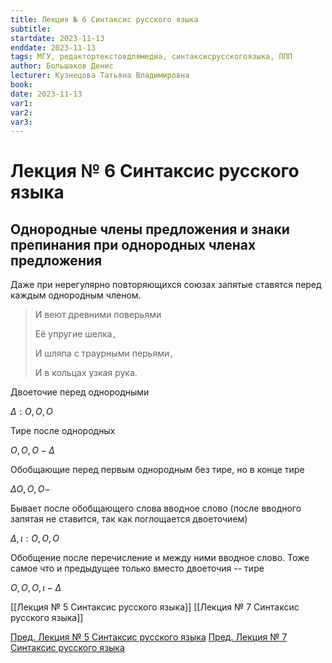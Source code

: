 ```yaml
---
title: Лекция № 6 Синтаксис русского языка
subtitle:
startdate: 2023-11-13
enddate: 2023-11-13
tags: МГУ, редактортекстовдлямедиа, синтаксисрусскогоязыка, ППП
author: Большаков Денис
lecturer: Кузнецова Татьяна Владимировна
book:
date: 2023-11-13
var1:
var2:
var3:
---
```

# Лекция № 6 Синтаксис русского языка

## Однородные члены предложения и знаки препинания при однородных членах предложения


Даже при нерегулярно повторяющихся союзах запятые ставятся перед каждым однородным членом.

>И веют древними поверьями
>
>Её упругие шелка`,`
>
>И шляпа с траурными перьями`,`
>
>И в кольцах узкая рука. 

Двоеточие перед однородными

$\Delta : O, O, O$


Тире после однородных

$O, O, O - \Delta$


Обобщающие перед первым однородным без тире, но в конце тире

$\Delta O, O, O -$


Бывает после обобщающего слова вводное слово (после вводного запятая не ставится, так как поглощается двоеточием)

$\Delta, \iota : O, O, O$


Обобщение после перечисление и между ними вводное слово. Тоже самое что и предыдущее только вместо двоеточия  -- тире

$O, O, O, \iota - \Delta$


[[Лекция № 5 Синтаксис русского языка]]      [[Лекция № 7 Синтаксис русского языка]]

[Пред. Лекция № 5 Синтаксис русского языка](https://github.com/denisbolshakoff/MSU/blob/main/Синтаксис%20русского%20языка/Лекция%20№%205%20Синтаксис%20русского%20языка.md)       [Пред. Лекция № 7 Синтаксис русского языка](https://github.com/denisbolshakoff/MSU/blob/main/Синтаксис%20русского%20языка/Лекция%20№%207%20Синтаксис%20русского%20языка.md)